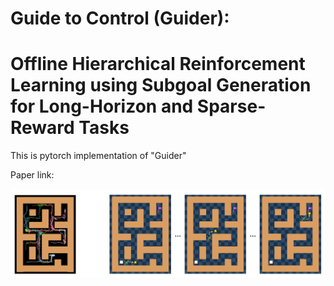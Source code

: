 # Guide to Control (Guider):
# Offline Hierarchical Reinforcement Learning using Subgoal Generation for Long-Horizon and Sparse-Reward Tasks

This is pytorch implementation of "Guider"

Paper link:

![Alt text](image.png)